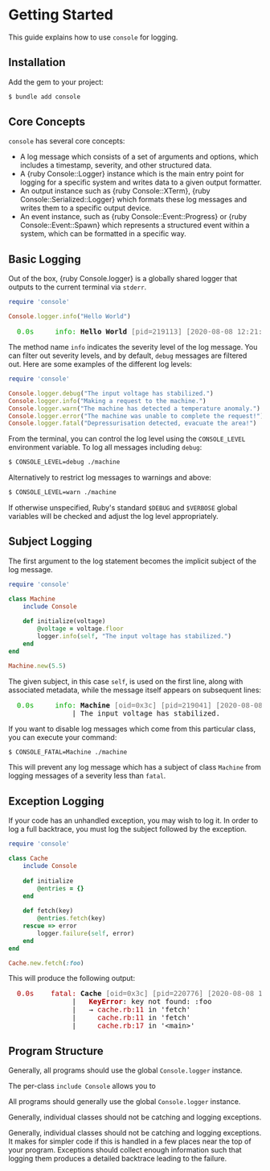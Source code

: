 # Getting Started

This guide explains how to use `console` for logging.

## Installation

Add the gem to your project:

~~~ bash
$ bundle add console
~~~

## Core Concepts

`console` has several core concepts:

- A log message which consists of a set of arguments and options, which includes a timestamp, severity, and other structured data.
- A {ruby Console::Logger} instance which is the main entry point for logging for a specific system and writes data to a given output formatter.
- An output instance such as {ruby Console::XTerm}, {ruby Console::Serialized::Logger} which formats these log messages and writes them to a specific output device.
- An event instance, such as {ruby Console::Event::Progress} or {ruby Console::Event::Spawn} which represents a structured event within a system, which can be formatted in a specific way.

## Basic Logging

Out of the box, {ruby Console.logger} is a globally shared logger that outputs to the current terminal via `stderr`.

~~~ ruby
require 'console'

Console.logger.info("Hello World")
~~~

<pre>
<font color="#00AA00">  0.0s     info:</font> <b>Hello World</b> <font color="#717171">[pid=219113] [2020-08-08 12:21:26 +1200]</font>
</pre>

The method name `info` indicates the severity level of the log message. You can filter out severity levels, and by default, `debug` messages are filtered out. Here are some examples of the different log levels:

~~~ ruby
require 'console'

Console.logger.debug("The input voltage has stabilized.")
Console.logger.info("Making a request to the machine.")
Console.logger.warn("The machine has detected a temperature anomaly.")
Console.logger.error("The machine was unable to complete the request!")
Console.logger.fatal("Depressurisation detected, evacuate the area!")
~~~

From the terminal, you can control the log level using the `CONSOLE_LEVEL` environment variable. To log all messages including `debug`:

~~~ bash
$ CONSOLE_LEVEL=debug ./machine
~~~

Alternatively to restrict log messages to warnings and above:

~~~ bash
$ CONSOLE_LEVEL=warn ./machine
~~~

If otherwise unspecified, Ruby's standard `$DEBUG` and `$VERBOSE` global variables will be checked and adjust the log level appropriately.

## Subject Logging

The first argument to the log statement becomes the implicit subject of the log message.

~~~ ruby
require 'console'

class Machine
	include Console
	
	def initialize(voltage)
		@voltage = voltage.floor
		logger.info(self, "The input voltage has stabilized.")
	end
end

Machine.new(5.5)
~~~

The given subject, in this case `self`, is used on the first line, along with associated metadata, while the message itself appears on subsequent lines:

<pre>
<font color="#00AA00">  0.0s     info:</font> <b>Machine</b> <font color="#717171">[oid=0x3c] [pid=219041] [2020-08-08 12:17:33 +1200]</font>
               | The input voltage has stabilized.
</pre>

If you want to disable log messages which come from this particular class, you can execute your command:

~~~ bash
$ CONSOLE_FATAL=Machine ./machine
~~~

This will prevent any log message which has a subject of class `Machine` from logging messages of a severity less than `fatal`.

## Exception Logging

If your code has an unhandled exception, you may wish to log it. In order to log a full backtrace, you must log the subject followed by the exception.

~~~ ruby
require 'console'

class Cache
	include Console
	
	def initialize
		@entries = {}
	end
	
	def fetch(key)
		@entries.fetch(key)
	rescue => error
		logger.failure(self, error)
	end
end

Cache.new.fetch(:foo)
~~~

This will produce the following output:

<pre><font color="#AA0000">  0.0s    fatal:</font> <b>Cache</b> <font color="#717171">[oid=0x3c] [pid=220776] [2020-08-08 14:10:00 +1200]</font>
               |   <font color="#AA0000"><b>KeyError</b></font>: key not found: :foo
               |   → <font color="#AA0000">cache.rb:11</font> in &apos;fetch&apos;
               |     <font color="#AA0000">cache.rb:11</font> in &apos;fetch&apos;
               |     <font color="#AA0000">cache.rb:17</font> in &apos;&lt;main&gt;&apos;
</pre>

## Program Structure

Generally, all programs should use the global `Console.logger` instance.

The per-class `include Console` allows you to 

All programs should generally use the global `Console.logger` instance.

Generally, individual classes should not be catching and logging exceptions.

Generally, individual classes should not be catching and logging exceptions. It makes for simpler code if this is handled in a few places near the top of your program. Exceptions should collect enough information such that logging them produces a detailed backtrace leading to the failure.